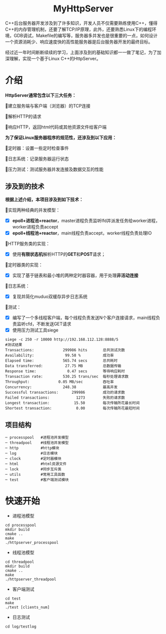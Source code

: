 <center>
	<h1>
MyHttpServer
</h1>
</center>
C++后台服务器开发涉及到了许多知识，开发人员不仅需要熟练使用C++，懂得C++的内存管理机制，还要了解TCP/IP原理，此外，还要熟悉Linux下的编程环境，GDB调试，Makefile的编写等，服务器多并发也是很重要的一点，如何设计一个资源消耗少、响应速度快的高性能服务器是后台服务器开发的最终目标。

经过近一年时间断断续续的学习，上面涉及到的基础知识都一一做了笔记，为了加深理解，实现一个基于Linux C++的HttpServer。



# 介绍

**HttpServer通常包含以下三大任务：**

:small_blue_diamond:建立服务端与客户端（浏览器）的TCP连接

:small_blue_diamond:解析HTTP的请求

:small_blue_diamond:响应HTTP，返回html代码或其他资源文件给客户端

**为了保证Linux服务器程序的规范性，还涉及到以下应用：**

:small_orange_diamond:定时器：设置一些定时检查事件

:small_orange_diamond:日志系统：记录服务器运行状态

:small_orange_diamond:压力测试：测试服务器并发连接及数据交互的性能



## 涉及到的技术

**根据上述介绍，本项目涉及到如下技术：**

:white_square_button:实现两种经典的并发模型：

- [x] **epoll+进程池+reactor**，master进程负责监听lfd并派发任务给worker进程，worker进程负责accept
- [x] **epoll+线程池+reactor**，main线程负责accept，worker线程负责处理IO

:white_square_button:HTTP服务类的实现：

- [x] 使用**有限状态机**解析HTTP的**GET**和**POST**请求；

:white_square_button:定时器类的实现：

- [x] 实现了基于链表和最小堆的两种定时器容器，用于处理**非活动连接**

:white_square_button:日志系统：

- [x] 复现并简化muduo双缓存异步日志系统

:white_square_button:测试：

- [x] 编写了一个多线程客户端，每个线程负责发送N个客户连接请求，main线程负责监听cfd，不断发送GET请求
- [x] 使用压力测试工具siege

```shell
siege -c 250 -r 10000 http://192.168.112.128:8888/5   
#测试结果
Transactions:		      299986 hits 		总共测试次数
Availability:		       99.58 %			成功率
Elapsed time:		      565.74 secs		总共耗时
Data transferred:	       27.75 MB 		总数据传输
Response time:		        0.47 secs		等待响应耗时
Transaction rate:	      530.25 trans/sec	每秒处理请求数
Throughput:		        0.05 MB/sec			吞吐率
Concurrency:		      248.38			最高并发
Successful transactions:      299986		成功的请求数
Failed transactions:	        1273		失败的请求数
Longest transaction:	       15.50		每次传输所花最长时间
Shortest transaction:	        0.00		每次传输所花最短时间
```



## 项目结构

```shell
─ processpool	#进程池并发模型
─ threadpool	#线程池并发模型
─ http			#http模块
─ log			#日志模块
─ clock			#定时器模块
─ html			#html资源文件
─ lock			#同步互斥类
─ utils			#常用工具函数
─ test			#客户端测试模块
```



# 快速开始

- 进程池模型

```shell
cd processpool
mkdir build
cmake ..
make
./httpserver_processpool
```

- 线程池模型

```shell
cd threadpool
mkdir build
cmake ..
make
./httpserver_threadpool
```

- 客户端测试

```shell
cd test
make
./test [clients_num]
```

- 日志测试

```shell
cd log/testlog
```
